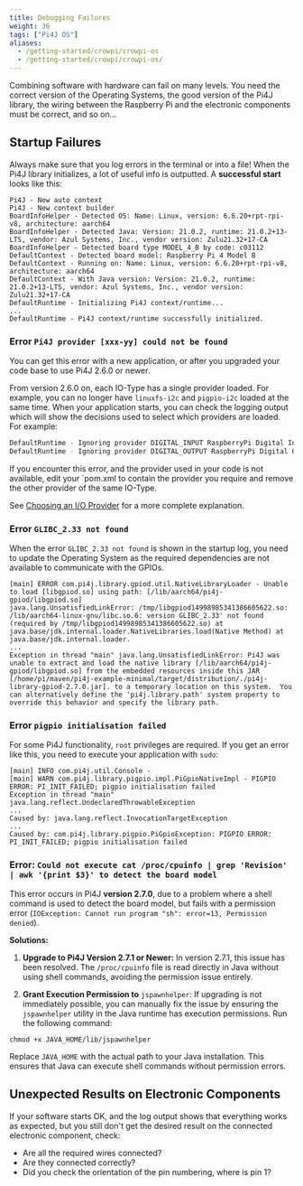 ```yaml
---
title: Debugging Failures
weight: 36
tags: ["Pi4J OS"]
aliases:
  - /getting-started/crowpi/crowpi-os
  - /getting-started/crowpi/crowpi-os/
---
```


Combining software with hardware can fail on many levels. You need the correct version of the Operating Systems, the good version of the Pi4J library, the wiring between the Raspberry Pi and the electronic components must be correct, and so on...

## Startup Failures

Always make sure that you log errors in the terminal or into a file! When the Pi4J library initializes, a lot of useful info is outputted. A **successful start** looks like this:

```shell
Pi4J - New auto context
Pi4J - New context builder
BoardInfoHelper - Detected OS: Name: Linux, version: 6.6.20+rpt-rpi-v8, architecture: aarch64
BoardInfoHelper - Detected Java: Version: 21.0.2, runtime: 21.0.2+13-LTS, vendor: Azul Systems, Inc., vendor version: Zulu21.32+17-CA
BoardInfoHelper - Detected board type MODEL_4_B by code: c03112
DefaultContext - Detected board model: Raspberry Pi 4 Model B
DefaultContext - Running on: Name: Linux, version: 6.6.20+rpt-rpi-v8, architecture: aarch64
DefaultContext - With Java version: Version: 21.0.2, runtime: 21.0.2+13-LTS, vendor: Azul Systems, Inc., vendor version: Zulu21.32+17-CA
DefaultRuntime - Initializing Pi4J context/runtime...
...
DefaultRuntime - Pi4J context/runtime successfully initialized.
```

### Error `Pi4J provider [xxx-yy] could not be found`

You can get this error with a new application, or after you upgraded your code base to use Pi4J 2.6.0 or newer.

From version 2.6.0 on, each IO-Type has a single provider loaded. For example, you can no longer have `linuxfs-i2c` and `pigpio-i2c` loaded at the same time. When your application starts, you can check the logging output which will show the decisions used to select which providers are loaded. For example:

```bash
DefaultRuntime - Ignoring provider DIGITAL_INPUT RaspberryPi Digital Input (GPIO) Provider with priority 0 as lower priority than GpioD Digital Input (GPIO) Provider which has priority 150
DefaultRuntime - Ignoring provider DIGITAL_OUTPUT RaspberryPi Digital Output (GPIO) Provider with priority 0 as lower priority than GpioD Digital Output (GPIO) Provider which has priority 150
```

If you encounter this error, and the provider used in your code is not available, edit your `pom.xml to contain the provider you require and remove the other provider of the same IO-Type.

See [Choosing an I/O Provider](/documentation/providers/) for a more complete explanation.

### Error `GLIBC_2.33 not found`

When the error `GLIBC_2.33 not found` is shown in the startup log, you need to update the Operating System as the required dependencies are not available to communicate with the GPIOs.

```shell
[main] ERROR com.pi4j.library.gpiod.util.NativeLibraryLoader - Unable to load [libgpiod.so] using path: [/lib/aarch64/pi4j-gpiod/libgpiod.so]
java.lang.UnsatisfiedLinkError: /tmp/libgpiod14998985341386605622.so: /lib/aarch64-linux-gnu/libc.so.6: version GLIBC_2.33' not found (required by /tmp/libgpiod14998985341386605622.so) at java.base/jdk.internal.loader.NativeLibraries.load(Native Method) at java.base/jdk.internal.loader. 
... 
Exception in thread "main" java.lang.UnsatisfiedLinkError: Pi4J was unable to extract and load the native library [/lib/aarch64/pi4j-gpiod/libgpiod.so] from the embedded resources inside this JAR [/home/pi/maven/pi4j-example-minimal/target/distribution/./pi4j-library-gpiod-2.7.0.jar]. to a temporary location on this system.  You can alternatively define the 'pi4j.library.path' system property to override this behavior and specify the library path. 
```

### Error `pigpio initialisation failed`

For some Pi4J functionality, `root` privileges are required. If you get an error like this, you need to execute your application with `sudo`:

```shell
[main] INFO com.pi4j.util.Console -
[main] WARN com.pi4j.library.pigpio.impl.PiGpioNativeImpl - PIGPIO ERROR: PI_INIT_FAILED; pigpio initialisation failed
Exception in thread "main" java.lang.reflect.UndeclaredThrowableException
...
Caused by: java.lang.reflect.InvocationTargetException
...
Caused by: com.pi4j.library.pigpio.PiGpioException: PIGPIO ERROR: PI_INIT_FAILED; pigpio initialisation failed
```

### Error: `Could not execute cat /proc/cpuinfo | grep 'Revision' | awk '{print $3}' to detect the board model`

This error occurs in Pi4J **version 2.7.0**, due to a problem where a shell command is used to detect the board model, but fails with a permission error (`IOException: Cannot run program "sh": error=13, Permission denied`).

**Solutions:**
1. **Upgrade to Pi4J Version 2.7.1 or Newer:**
In version 2.7.1, this issue has been resolved. The `/proc/cpuinfo` file is read directly in Java without using shell commands, avoiding the permission issue entirely.

2. **Grant Execution Permission to** `jspawnhelper`:
If upgrading is not immediately possible, you can manually fix the issue by ensuring the `jspawnhelper` utility in the Java runtime has execution permissions. Run the following command:

```shell
chmod +x JAVA_HOME/lib/jspawnhelper
```

Replace `JAVA_HOME` with the actual path to your Java installation. This ensures that Java can execute shell commands without permission errors.

## Unexpected Results on Electronic Components

If your software starts OK, and the log output shows that everything works as expected, but you still don't get the desired result on the connected electronic component, check:

* Are all the required wires connected?
* Are they connected correctly?
* Did you check the orientation of the pin numbering, where is pin 1?
